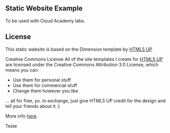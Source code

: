Static Website Example
----------------------

To be used with Cloud Academy labs.


License
----------------------

This static website is based on the Dimension template by [HTML5 UP](https://html5up.net/)

Creative Commons License
All of the site templates I create for [HTML5 UP](https://html5up.net/) are licensed under the Creative Commons Attribution 3.0 License, which means you can:
 - Use them for personal stuff
 - Use them for commercial stuff
 - Change them however you like


... all for free, yo. In exchange, just give HTML5 UP credit for the design and tell your friends about it :)

More info [here](https://html5up.net/license).

Teste
